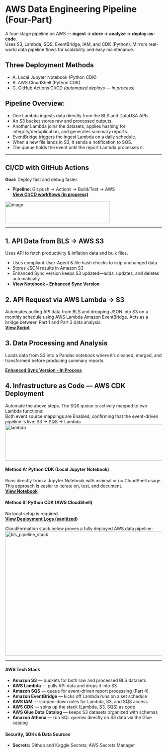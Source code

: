 # AWS Data Engineering Pipeline (Four-Part) 
A four-stage pipeline on AWS — **ingest → store → analyze → deploy-as-code**.  
Uses S3, Lambda, SQS, EventBridge, IAM, and CDK (Python). Mirrors real-world data pipeline flows for scalability and easy maintenance.  

## Three Deployment Methods
- A. Local Jupyter Notebook (Python CDK)
- B. AWS CloudShell (Python CDK)  
- C. GitHub Actions CI/CD *(automated deploys — in process)*

## Pipeline Overview:
- One Lambda ingests data directly from the BLS and DataUSA APIs.  
- An S3 bucket stores raw and processed outputs.  
- Another Lambda joins the datasets, applies hashing for integrity/deduplication, and generates summary reports.  
- EventBridge triggers the ingest Lambda on a daily schedule.  
- When a new file lands in S3, it sends a notification to SQS.  
- The queue holds the event until the report Lambda processes it.  

---

## CI/CD with GitHub Actions  
**Goal:** Deploy fast and debug faster.  
- **Pipeline:** Git push → Actions → Build/Test → AWS   
[**View CI/CD workflows (in progress)**](https://github.com/ScottySchmidt/AWS_DataEngineer_API)
<img width="337" height="70" alt="image" src="https://github.com/user-attachments/assets/fd656576-0b56-490c-b159-1caab543429e" />

---

## 1. API Data from BLS → AWS S3  
Uses API to fetch productivity & inflation data and bulk files.  
- Uses compliant User-Agent & file hash checks to skip unchanged data  
- Stores JSON results in Amazon S3
- Enhanced Sync version keeps S3 updated—adds, updates, and deletes automatically
- **[View Notebook – Enhanced Sync Version](https://github.com/ScottySchmidt/AWS_DataEngineer_API/blob/main/01-ingest-api-sync.ipynb)**

## 2. **API Request via AWS Lambda → S3**  
   Automates pulling API data from BLS and dropping JSON into S3 on a monthly schedule using AWS Lambda Amazon EventBridge. 
   Acts as a bridge between Part 1 and Part 3 data analysis.  
   **[View Script](https://github.com/ScottySchmidt/AWS_DataEngineer_API/blob/main/02-api-lambda-s3.py)**

## 3. **Data Processing and Analysis**  
   Loads data from S3 into a Pandas notebook where it’s cleaned, merged, and transformed before producing summary reports. 
   
   **[Enhanced Sync Version - In Process](https://github.com/ScottySchmidt/AWS_DataEngineer_API/blob/main/03-analytics-sync-reports.ipynb)**

## 4. **Infrastructure as Code — AWS CDK Deployment**
Automate the above steps. The SQS queue is actively mapped to two Lambda functions:  
Both event source mappings are Enabled, confirming that the event-driven pipeline is live: S3 → SQS → Lambda
<img width="833" height="117" alt="lambda" src="https://github.com/user-attachments/assets/8e1d245a-f54b-4a60-bd92-769eb512a110" />

   #### Method A: Python CDK (Local Jupyter Notebook)
   Runs directly from a Jupyter Notebook with minimal or no CloudShell usage.  
   This approach is easier to iterate on, test, and document.  
   **[View Notebook](https://github.com/ScottySchmidt/AWS_DataEngineer_API/blob/main/04-cdk-iac-python-local.ipynb)**
   
   #### Method B: Python CDK (AWS CloudShell)
   No local setup is required.  
   **[View Deployment Logs (sanitized)](https://github.com/ScottySchmidt/AWS_DataEngineer_API/tree/main/docs/part4)**
   
   CloudFormation stack below proves a fully deployed AWS data pipeline:  
   <img width="600" height="400" alt="bls_pipeline_stack" src="https://github.com/user-attachments/assets/0540c36d-3b47-42f5-98ea-a2a08e2436ed" />

---
#### AWS Tech Stack  
- **Amazon S3** — buckets for both raw and processed BLS datasets  
- **AWS Lambda** — pulls API data and drops it into S3  
- **Amazon SQS** — queue for event-driven report processing (Part 4)  
- **Amazon EventBridge** — kicks off Lambda runs on a set schedule  
- **AWS IAM** — scoped-down roles for Lambda, S3, and SQS access  
- **AWS CDK** — spins up the stack (Lambda, S3, SQS) as code  
- **AWS Glue Data Catalog** — keeps S3 datasets organized with schemas  
- **Amazon Athena** — run SQL queries directly on S3 data via the Glue catalog  

#### Security, SDKs & Data Sources
- **Secrets:** Github and Kaggle Secrets; AWS Secrets Manager

